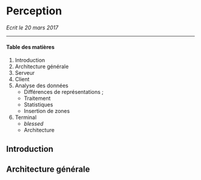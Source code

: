 # Perception

_Ecrit le 20 mars 2017_

---

#### Table des matières
1. Introduction
2. Architecture générale
3. Serveur
4. Client
5. Analyse des données
    * Différences de représentations ;
    * Traitement
    * Statistiques
    * Insertion de zones
6. Terminal
    * _blessed_
    * Architecture

## Introduction


## Architecture générale

